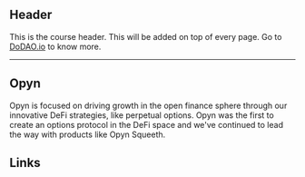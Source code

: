 ## Header
This is the course header. This will be added on top of every page. Go to [DoDAO.io](https://www.dodao.io) to know more.

---

## Opyn
 
Opyn is focused on driving growth in the open finance sphere through our innovative DeFi strategies, like perpetual options. Opyn was the first to create an options protocol in the DeFi space and we've continued to lead the way with products like Opyn Squeeth.


## Links




